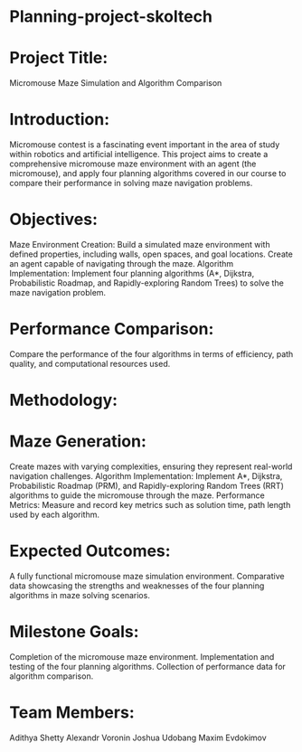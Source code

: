 # Planning-project-skoltech

# Project Title: 
Micromouse Maze Simulation and Algorithm Comparison 

# Introduction:
Micromouse contest is a fascinating event important in the area of study within
robotics and artificial intelligence. This project aims to create a comprehensive
micromouse maze environment with an agent (the micromouse), and apply four
planning algorithms covered in our course to compare their performance in solving
maze navigation problems.

# Objectives:
Maze Environment Creation: Build a simulated maze environment with defined
properties, including walls, open spaces, and goal locations. Create an agent
capable of navigating through the maze.
Algorithm Implementation: Implement four planning algorithms (A*, Dijkstra,
Probabilistic Roadmap, and Rapidly-exploring Random Trees) to solve the maze
navigation problem.

# Performance Comparison: 
Compare the performance of the four algorithms in
terms of efficiency, path quality, and computational resources used.

# Methodology:
# Maze Generation: 
Create mazes with varying complexities, ensuring they
represent real-world navigation challenges.
Algorithm Implementation: Implement A*, Dijkstra, Probabilistic Roadmap
(PRM), and Rapidly-exploring Random Trees (RRT) algorithms to guide the
micromouse through the maze.
Performance Metrics: Measure and record key metrics such as solution time,
path length used by each algorithm.

# Expected Outcomes:
A fully functional micromouse maze simulation environment.
Comparative data showcasing the strengths and weaknesses of the four planning
algorithms in maze solving scenarios.

# Milestone Goals:
Completion of the micromouse maze environment.
Implementation and testing of the four planning algorithms.
Collection of performance data for algorithm comparison.

# Team Members:
Adithya Shetty
Alexandr Voronin
Joshua Udobang
Maxim Evdokimov
